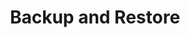 ---
  title: Backup and Restore
  description: Backup and Restore Volume Snapshots in Longhorn 
  weight: 4
---